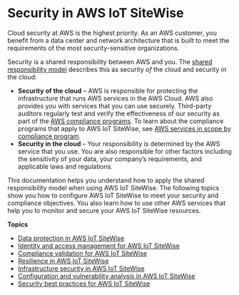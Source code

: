 # Security in AWS IoT SiteWise<a name="security"></a>

Cloud security at AWS is the highest priority\. As an AWS customer, you benefit from a data center and network architecture that is built to meet the requirements of the most security\-sensitive organizations\.

Security is a shared responsibility between AWS and you\. The [shared responsibility model](http://aws.amazon.com/compliance/shared-responsibility-model/) describes this as security *of* the cloud and security *in* the cloud:
+ **Security of the cloud** – AWS is responsible for protecting the infrastructure that runs AWS services in the AWS Cloud\. AWS also provides you with services that you can use securely\. Third\-party auditors regularly test and verify the effectiveness of our security as part of the [AWS compliance programs](http://aws.amazon.com/compliance/programs/)\. To learn about the compliance programs that apply to AWS IoT SiteWise, see [AWS services in scope by compliance program](http://aws.amazon.com/compliance/services-in-scope/)\.
+ **Security in the cloud** – Your responsibility is determined by the AWS service that you use\. You are also responsible for other factors including the sensitivity of your data, your company’s requirements, and applicable laws and regulations\. 

This documentation helps you understand how to apply the shared responsibility model when using AWS IoT SiteWise\. The following topics show you how to configure AWS IoT SiteWise to meet your security and compliance objectives\. You also learn how to use other AWS services that help you to monitor and secure your AWS IoT SiteWise resources\. 

**Topics**
+ [Data protection in AWS IoT SiteWise](data-protection.md)
+ [Identity and access management for AWS IoT SiteWise](security-iam.md)
+ [Compliance validation for AWS IoT SiteWise](compliance-validation.md)
+ [Resilience in AWS IoT SiteWise](disaster-recovery-resiliency.md)
+ [Infrastructure security in AWS IoT SiteWise](infrastructure-security.md)
+ [Configuration and vulnerability analysis in AWS IoT SiteWise](vulnerability-analysis-and-management.md)
+ [Security best practices for AWS IoT SiteWise](security-best-practices.md)